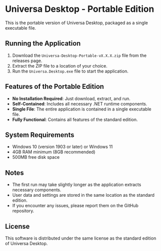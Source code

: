 # Universa Desktop - Portable Edition

This is the portable version of Universa Desktop, packaged as a single executable file.

## Running the Application

1. Download the `Universa-Desktop-Portable-vX.X.X.zip` file from the releases page.
2. Extract the ZIP file to a location of your choice.
3. Run the `Universa.Desktop.exe` file to start the application.

## Features of the Portable Edition

- **No Installation Required**: Just download, extract, and run.
- **Self-Contained**: Includes all necessary .NET runtime components.
- **Single File**: The entire application is contained in a single executable file.
- **Fully Functional**: Contains all features of the standard edition.

## System Requirements

- Windows 10 (version 1903 or later) or Windows 11
- 4GB RAM minimum (8GB recommended)
- 500MB free disk space

## Notes

- The first run may take slightly longer as the application extracts necessary components.
- User data and settings are stored in the same location as the standard edition.
- If you encounter any issues, please report them on the GitHub repository.

## License

This software is distributed under the same license as the standard edition of Universa Desktop. 
